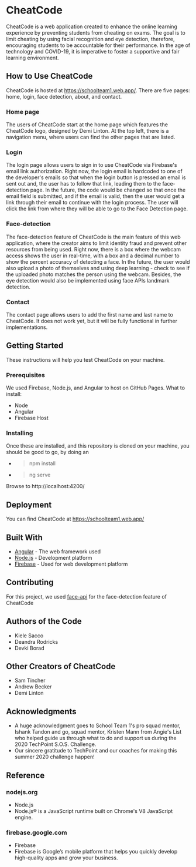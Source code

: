 # CheatCode
CheatCode is a web application created to enhance the online learning experience by preventing students from cheating on exams. The goal is to limit cheating by using facial recognition and eye detection, therefore, encouraging students to be accountable for their performance. In the age of technology and COVID-19, it is imperative to foster a supportive and fair learning environment.

## How to Use CheatCode
CheatCode is hosted at https://schoolteam1.web.app/. There are five pages: home, login, face detection, about, and contact.

### Home page
The users of CheatCode start at the home page which features the CheatCode logo, designed by Demi Linton. At the top left, there is a navigation menu, where users can find the other pages that are listed.

### Login
The login page allows users to sign in to use CheatCode via Firebase's email link authorization. Right now, the login email is hardcoded to one of the developer's emails so that when the login button is pressed an email is sent out and, the user has to follow that link, leading them to the face-detection page. In the future, the code would be changed so that once the email field is submitted, and if the email is valid, then the user would get a link through their email to continue with the login process. The user will click the link from where they will be able to go to the Face Detection page.

### Face-detection
The face-detection feature of CheatCode is the main feature of this web application, where the creator aims to limit identity fraud and prevent other resources from being used. Right now, there is a box where the webcam access shows the user in real-time, with a box and a decimal number to show the percent accuracy of detecting a face. In the future, the user would also upload a photo of themselves and using deep learning - check to see if the uploaded photo matches the person using the webcam. Besides, the eye detection would also be implemented using face APIs landmark detection.

### Contact
The contact page allows users to add the first name and last name to CheatCode. It does not work yet, but it will be fully functional in further implementations. 

## Getting Started 
These instructions will help you test CheatCode on your machine.

### Prerequisites
We used Firebase, Node.js, and Angular to host on GitHub Pages.
What to install:
- Node
- Angular
- Firebase Host

### Installing 
Once these are installed, and this repository is cloned on your machine, you should be good to go, by doing an
* > npm install
* > ng serve

Browse to http://localhost:4200/

## Deployment 
You can find CheatCode at https://schoolteam1.web.app/

## Built With
* [Angular](https://cli.angular.io/) - The web framework used
* [Node.js](https://nodejs.org/en/) - Development platform
* [Firebase](https://firebase.google.com/) - Used for web development platform

## Contributing 
For this project, we used [face-api](https://github.com/justadudewhohacks/face-api.js) for the face-detection feature of CheatCode

## Authors of the Code
* Kiele Sacco
* Deandra Rodricks
* Devki Borad

## Other Creators of CheatCode
* Sam Tincher
* Andrew Becker
* Demi Linton

## Acknowledgments
* A huge acknowledgment goes to School Team 1's pro squad mentor, Ishank Tandon and go, squad mentor, Kristen Mann from Angie's List who helped guide us through what to do and support us during the 2020 TechPoint S.O.S. Challenge.
* Our sincere gratitude to TechPoint and our coaches for making this summer 2020 challenge happen!

## Reference 

### nodejs.org
* Node.js
* Node.js® is a JavaScript runtime built on Chrome's V8 JavaScript engine.

###  firebase.google.com
* Firebase
* Firebase is Google’s mobile platform that helps you quickly develop high-quality apps and grow your business.
